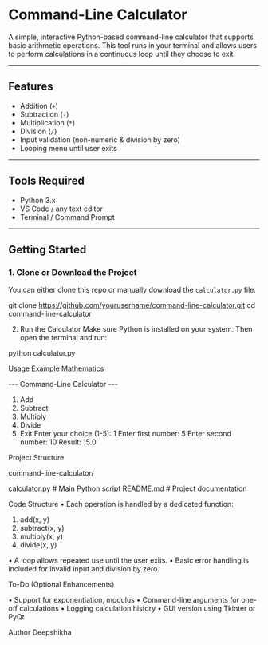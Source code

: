# Command-Line Calculator

A simple, interactive Python-based command-line calculator that supports basic arithmetic operations. This tool runs in your terminal and allows users to perform calculations in a continuous loop until they choose to exit.

---

## Features

- Addition (`+`)
- Subtraction (`-`)
- Multiplication (`*`)
- Division (`/`)
- Input validation (non-numeric & division by zero)
- Looping menu until user exits

---

## Tools Required

- Python 3.x
- VS Code / any text editor
- Terminal / Command Prompt

---

##  Getting Started

### 1. Clone or Download the Project
You can either clone this repo or manually download the `calculator.py` file.


git clone https://github.com/yourusername/command-line-calculator.git
cd command-line-calculator

2. Run the Calculator
Make sure Python is installed on your system. Then open the terminal and run:


python calculator.py

Usage Example
Mathematics

--- Command-Line Calculator ---
1. Add
2. Subtract
3. Multiply
4. Divide
5. Exit
Enter your choice (1-5): 1
Enter first number: 5
Enter second number: 10
Result: 15.0

Project Structure

command-line-calculator/

calculator.py     # Main Python script
README.md         # Project documentation


 Code Structure
• Each operation is handled by a dedicated function:
1. add(x, y)
2. subtract(x, y)
3. multiply(x, y)
4. divide(x, y)

• A loop allows repeated use until the user exits.
• Basic error handling is included for invalid input and division by zero.

 To-Do (Optional Enhancements)
 
• Support for exponentiation, modulus
• Command-line arguments for one-off calculations
• Logging calculation history
• GUI version using Tkinter or PyQt



Author
Deepshikha
